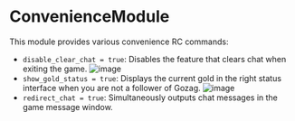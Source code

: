 # ConvenienceModule

This module provides various convenience RC commands:
- `disable_clear_chat = true`: Disables the feature that clears chat when exiting the game.
![image](https://github.com/user-attachments/assets/12d4c182-e84e-4394-8407-8f1164453eb3)
- `show_gold_status = true`: Displays the current gold in the right status interface when you are not a follower of Gozag.
![image](https://github.com/user-attachments/assets/009cec7a-4060-408d-bdaa-f36a68f61da7)
- `redirect_chat = true`: Simultaneously outputs chat messages in the game message window.
